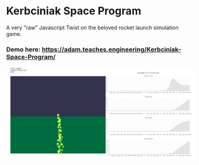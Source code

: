 # Kerbciniak Space Program
 A very "raw" Javascript Twist on the beloved rocket launch simulation game.
  ### Demo here: https://adam.teaches.engineering/Kerbciniak-Space-Program/
  
  ![Interface Image](kerbciniakscreen.jpg)
